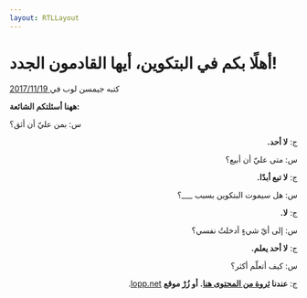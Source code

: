 ```yaml
---
layout: RTLLayout
---
```


# أهلًا بكم في البتكوين، أيها القادمون الجدد!

كتبه جيمسن لوب في<a href="https://twitter.com/lopp/status/932350908461133825"> 2017/11/19</a>

<LanguageDropdown/>

**ههنا أسئلتكم الشائعة:**


س: بمن عليّ أن أثق؟


<p dir="rtl">
ج: <strong>لا أحد.</strong></p>


<p dir="rtl">
س: متى عليّ أن أبيع؟</p>


<p dir="rtl">
ج: <strong>لا تبع أبدًا.</strong></p>


<p dir="rtl">
س: هل سيموت البتكوين بسبب ___؟</p>


<p dir="rtl">
ج: <strong>لا.</strong></p>


<p dir="rtl">
س: إلى أيّ شيءٍ أدخلتُ نفسي؟</p>


<p dir="rtl">
ج: <strong>لا أحد يعلم.</strong></p>


<p dir="rtl">
س: كيف أتعلّم أكثر؟</p>


<p dir="rtl">
ج: <strong>عندنا <a href="https://exonumia.cc/int/en/translations">ثروة من المحتوى هنا</a>.</strong> <strong>أو زُرْ موقع</strong> <a href="https://www.lopp.net/bitcoin-information.html">lopp.net</a>.</p>
